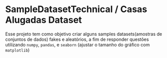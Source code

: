 # SampleDatasetTechnical / Casas Alugadas Dataset

Esse projeto tem como objetivo criar alguns samples datasets(amostras de conjuntos de dados) fakes e aleatórios, a fim de responder questões utilizando `numpy`, `pandas`, e `seaborn` (ajustar o tamanho do gráfico com `matplotlib`)
   

